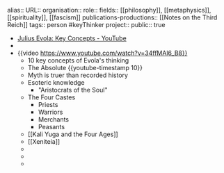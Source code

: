 alias::
URL::
organisation::
role::
fields:: [[philosophy]], [[metaphysics]], [[spirituality]], [[fascism]] 
publications-productions:: [[Notes on the Third Reich]] 
tags:: person #keyThinker 
project::
public:: true

- [Julius Evola: Key Concepts - YouTube](https://www.youtube.com/watch?v=34ffMAl6_B8)
-
- {{video https://www.youtube.com/watch?v=34ffMAl6_B8}}
	- 10 key concepts of Evola's thinking
	- The Absolute {{youtube-timestamp 10}}
	- Myth is truer than recorded history
	- Esoteric knowledge
		- "Aristocrats of the Soul"
	- The Four Castes
		- Priests
		- Warriors
		- Merchants
		- Peasants
	- [[Kali Yuga and the Four Ages]]
	- [[Xeniteia]]
	-
	-
	-